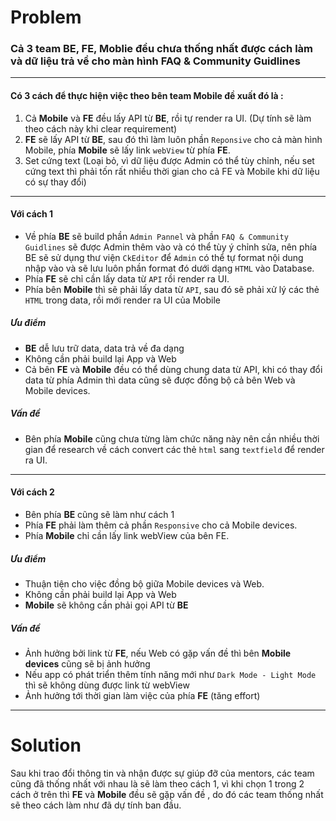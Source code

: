 # Problem 
### Cả 3 team BE, FE, Moblie đều chưa thống nhất được cách làm và dữ liệu trả về cho màn hình FAQ & Community Guidlines
***
#### Có 3 cách để thực hiện việc theo bên team Mobile đề xuất đó là :
1. Cả **Mobile** và **FE** đều lấy API từ **BE**, rồi tự render ra UI. (Dự tính sẽ làm theo cách này khi clear requirement)
2. **FE** sẽ lấy API từ **BE**, sau đó thì làm luôn phần `Reponsive` cho cả màn hình Mobile, phía **Mobile** sẽ lấy link `webView` từ phía **FE**.
3. Set cứng text (Loại bỏ, vì dữ liệu được Admin có thể tùy chỉnh, nếu set cứng text thì phải tốn rất nhiều thời gian cho cả FE và Mobile khi dữ liệu có sự thay đổi)
---
#### Với cách 1
- Về phía **BE** sẽ build phần `Admin Pannel` và phần `FAQ & Community Guidlines` sẽ được Admin thêm vào và có thể tùy ý chỉnh sửa, nên phía BE sẽ sử dụng thư viện `CkEditor` để `Admin` có thể tự format nội dung nhập vào và sẽ lưu luôn phần format đó dưới dạng `HTML` vào Database. 
- Phía **FE** sẽ chỉ cần lấy data từ `API` rồi render ra UI. 
- Phía bên **Mobile** thì sẽ phải lấy data từ `API`, sau đó sẽ phải xử lý các thẻ `HTML` trong data, rồi mới render ra UI của Mobile
##### Ưu điểm
- **BE** dễ lưu trữ data, data trả về đa dạng
- Không cần phải build lại App và Web
- Cả bên **FE** và **Mobile** đều có thể dùng chung data từ API, khi có thay đổi data từ phía Admin thì data cũng sẽ được đồng bộ cả bên Web và Mobile devices.
##### Vấn đề
- Bên phía **Mobile** cũng chưa từng làm chức năng này nên cần nhiều thời gian để research về cách convert các thẻ `html` sang `textfield` để render ra UI.
---
#### Với cách 2
- Bên phía **BE** cũng sẽ làm như cách 1
- Phía **FE** phải làm thêm cả phần `Responsive` cho cả Mobile devices.
- Phía **Mobile** chỉ cần lấy link webView của bên FE.
##### Ưu điểm
- Thuận tiện cho việc đồng bộ giữa Mobile devices và Web.
- Không cần phải build lại App và Web
- **Mobile** sẽ không cần phải gọi API từ **BE**
##### Vấn đề 
- Ảnh hưởng bởi link từ **FE**, nếu Web có gặp vấn đề thì bên **Mobile devices** cũng sẽ bị ảnh hưởng
- Nếu app có phát triển thêm tính năng mới như `Dark Mode - Light Mode` thì sẽ không dùng được link từ webView
- Ảnh hưởng tới thời gian làm việc của phía **FE** (tăng effort)
---
# Solution
Sau khi trao đổi thông tin và nhận được sự giúp đỡ của mentors, các team cũng đã thống nhất với nhau là sẽ làm theo cách 1, vì khi chọn 1 trong 2 cách ở trên thì **FE** và **Mobile** đều sẽ gặp vấn đề , do đó các team thống nhất sẽ theo cách làm như đã dự tính ban đầu.

